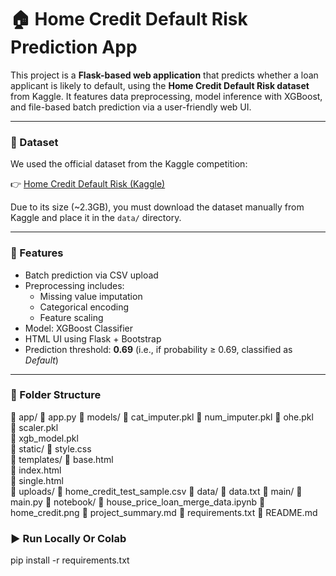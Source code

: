 # 🏠 Home Credit Default Risk Prediction App

This project is a **Flask-based web application** that predicts whether a loan applicant is likely to default, using the **Home Credit Default Risk dataset** from Kaggle. It features data preprocessing, model inference with XGBoost, and file-based batch prediction via a user-friendly web UI.

---

### 🔗 Dataset

We used the official dataset from the Kaggle competition:

👉 [Home Credit Default Risk (Kaggle)](https://www.kaggle.com/competitions/home-credit-default-risk/data)

Due to its size (~2.3GB), you must download the dataset manually from Kaggle and place it in the `data/` directory.

---

### 🚀 Features

- Batch prediction via CSV upload
- Preprocessing includes:
  - Missing value imputation
  - Categorical encoding
  - Feature scaling
- Model: XGBoost Classifier
- HTML UI using Flask + Bootstrap
- Prediction threshold: **0.69** (i.e., if probability ≥ 0.69, classified as *Default*)

---

### 📂 Folder Structure

📁 app/
    📄 app.py
    📁 models/
        📄 cat_imputer.pkl
        📄 num_imputer.pkl
        📄 ohe.pkl        
        📄 scaler.pkl     
        📄 xgb_model.pkl  
    📁 static/
        📄 style.css      
    📁 templates/
        📄 base.html      
        📄 index.html     
        📄 single.html    
    📁 uploads/
        📄 home_credit_test_sample.csv
📁 data/
    📄 data.txt
📁 main/
    📄 main.py
📁 notebook/
    📄 house_price_loan_merge_data.ipynb
📄 home_credit.png
📄 project_summary.md
📄 requirements.txt
📄 README.md


### ▶️ Run Locally Or Colab 

pip install -r requirements.txt

